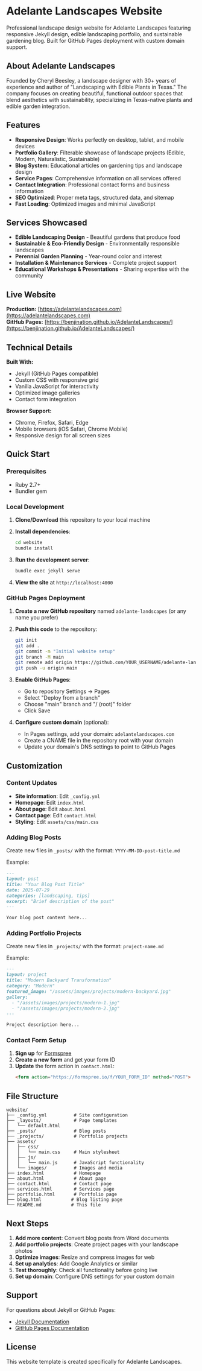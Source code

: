 # Adelante Landscapes Website

Professional landscape design website for Adelante Landscapes featuring responsive Jekyll design, edible landscaping portfolio, and sustainable gardening blog. Built for GitHub Pages deployment with custom domain support.

## About Adelante Landscapes

Founded by Cheryl Beesley, a landscape designer with 30+ years of experience and author of "Landscaping with Edible Plants in Texas." The company focuses on creating beautiful, functional outdoor spaces that blend aesthetics with sustainability, specializing in Texas-native plants and edible garden integration.

## Features

- **Responsive Design**: Works perfectly on desktop, tablet, and mobile devices
- **Portfolio Gallery**: Filterable showcase of landscape projects (Edible, Modern, Naturalistic, Sustainable)
- **Blog System**: Educational articles on gardening tips and landscape design
- **Service Pages**: Comprehensive information on all services offered
- **Contact Integration**: Professional contact forms and business information
- **SEO Optimized**: Proper meta tags, structured data, and sitemap
- **Fast Loading**: Optimized images and minimal JavaScript

## Services Showcased

- **Edible Landscaping Design** - Beautiful gardens that produce food
- **Sustainable & Eco-Friendly Design** - Environmentally responsible landscapes
- **Perennial Garden Planning** - Year-round color and interest
- **Installation & Maintenance Services** - Complete project support
- **Educational Workshops & Presentations** - Sharing expertise with the community

## Live Website

**Production:** [https://adelantelandscapes.com](https://adelantelandscapes.com)  
**GitHub Pages:** [https://benjination.github.io/AdelanteLandscapes/](https://benjination.github.io/AdelanteLandscapes/)

## Technical Details

**Built With:**
- Jekyll (GitHub Pages compatible)
- Custom CSS with responsive grid
- Vanilla JavaScript for interactivity
- Optimized image galleries
- Contact form integration

**Browser Support:**
- Chrome, Firefox, Safari, Edge
- Mobile browsers (iOS Safari, Chrome Mobile)
- Responsive design for all screen sizes

## Quick Start

### Prerequisites
- Ruby 2.7+ 
- Bundler gem

### Local Development

1. **Clone/Download** this repository to your local machine

2. **Install dependencies**:
   ```bash
   cd website
   bundle install
   ```

3. **Run the development server**:
   ```bash
   bundle exec jekyll serve
   ```

4. **View the site** at `http://localhost:4000`

### GitHub Pages Deployment

1. **Create a new GitHub repository** named `adelante-landscapes` (or any name you prefer)

2. **Push this code** to the repository:
   ```bash
   git init
   git add .
   git commit -m "Initial website setup"
   git branch -M main
   git remote add origin https://github.com/YOUR_USERNAME/adelante-landscapes.git
   git push -u origin main
   ```

3. **Enable GitHub Pages**:
   - Go to repository Settings → Pages
   - Select "Deploy from a branch"
   - Choose "main" branch and "/ (root)" folder
   - Click Save

4. **Configure custom domain** (optional):
   - In Pages settings, add your domain: `adelantelandscapes.com`
   - Create a CNAME file in the repository root with your domain
   - Update your domain's DNS settings to point to GitHub Pages

## Customization

### Content Updates

- **Site information**: Edit `_config.yml`
- **Homepage**: Edit `index.html`
- **About page**: Edit `about.html`
- **Contact page**: Edit `contact.html`
- **Styling**: Edit `assets/css/main.css`

### Adding Blog Posts

Create new files in `_posts/` with the format: `YYYY-MM-DD-post-title.md`

Example:
```markdown
---
layout: post
title: "Your Blog Post Title"
date: 2025-07-29
categories: [landscaping, tips]
excerpt: "Brief description of the post"
---

Your blog post content here...
```

### Adding Portfolio Projects

Create new files in `_projects/` with the format: `project-name.md`

Example:
```markdown
---
layout: project
title: "Modern Backyard Transformation"
category: "Modern"
featured_image: "/assets/images/projects/modern-backyard.jpg"
gallery:
  - "/assets/images/projects/modern-1.jpg"
  - "/assets/images/projects/modern-2.jpg"
---

Project description here...
```

### Contact Form Setup

1. **Sign up** for [Formspree](https://formspree.io/)
2. **Create a new form** and get your form ID
3. **Update** the form action in `contact.html`:
   ```html
   <form action="https://formspree.io/f/YOUR_FORM_ID" method="POST">
   ```

## File Structure

```
website/
├── _config.yml          # Site configuration
├── _layouts/            # Page templates
│   └── default.html
├── _posts/              # Blog posts
├── _projects/           # Portfolio projects
├── assets/
│   ├── css/
│   │   └── main.css     # Main stylesheet
│   ├── js/
│   │   └── main.js      # JavaScript functionality
│   └── images/          # Images and media
├── index.html           # Homepage
├── about.html           # About page
├── contact.html         # Contact page
├── services.html        # Services page
├── portfolio.html       # Portfolio page
├── blog.html           # Blog listing page
└── README.md           # This file
```

## Next Steps

1. **Add more content**: Convert blog posts from Word documents
2. **Add portfolio projects**: Create project pages with your landscape photos
3. **Optimize images**: Resize and compress images for web
4. **Set up analytics**: Add Google Analytics or similar
5. **Test thoroughly**: Check all functionality before going live
6. **Set up domain**: Configure DNS settings for your custom domain

## Support

For questions about Jekyll or GitHub Pages:
- [Jekyll Documentation](https://jekyllrb.com/docs/)
- [GitHub Pages Documentation](https://docs.github.com/en/pages)

## License

This website template is created specifically for Adelante Landscapes.
